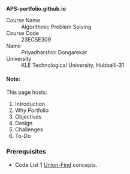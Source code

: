 **APS-portfolio.github.io**
<dl>
<dt>Course Name</dt>
<dd>Algorithmic Problem Solving</dd>
<dt>Course Code</dt>
<dd>23ECSE309</dd>
<dt>Name</dt>
<dd>Priyadharshini Dongarekar</dd>
<dt>University</dt>
<dd>KLE Technological University, Hubballi-31</dd>
</dl>


#### Note:
This page hosts:

1. Introduction
2. Why Portfolio
3. Objectives
4. Design
5. Challenges
6. To-Do




### Prerequisites
* Code List 1 [Union-Find](https://github.com/prakashbh/day-today-codes/blob/master/10-union-find-basic.c) concepts.
